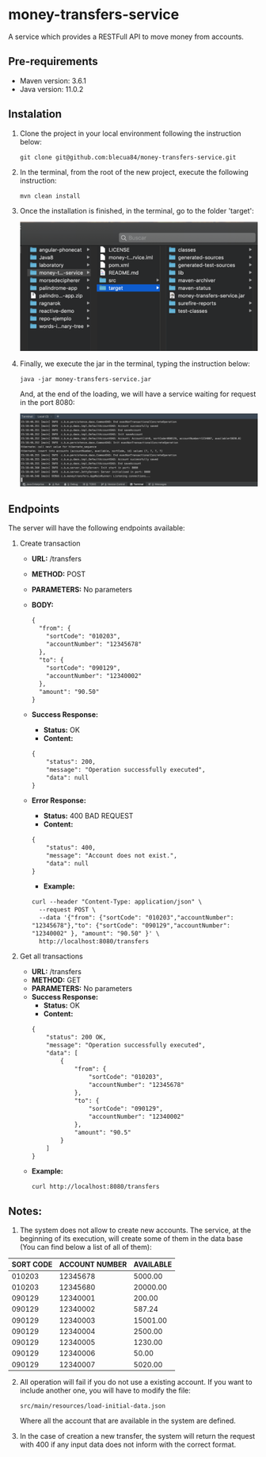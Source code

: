 # money-transfers-service
A service which provides a RESTFull API to move money from accounts.

Pre-requirements
--
* Maven version: 3.6.1
* Java version: 11.0.2

Instalation
--

1) Clone the project in your local environment following the instruction below:
    
    ```
    git clone git@github.com:blecua84/money-transfers-service.git
    ```
    
2) In the terminal, from the root of the new project, execute the following instruction:
    
    ```
    mvn clean install
    ```
    
3) Once the installation is finished, in the terminal, go to the folder 'target':

    ![Alt text](screenshots/windows-01.png?raw=true "Navigation window")

4) Finally, we execute the jar in the terminal, typing the instruction below:

    ```
    java -jar money-transfers-service.jar
    ```
    
   And, at the end of the loading, we will have a service waiting for request in the port 8080:
   
   ![Alt text](screenshots/windows-02.png?raw=true "Server Ready")


Endpoints
--

The server will have the following endpoints available:

1) Create transaction 
    - **URL:** /transfers
    - **METHOD:** POST
    - **PARAMETERS:** No parameters
    - **BODY:** 
    
        ```
        {
          "from": {
            "sortCode": "010203",
            "accountNumber": "12345678"
          },
          "to": {
            "sortCode": "090129",
            "accountNumber": "12340002"
          },
          "amount": "90.50"
        }
        ```
    
    - **Success Response:** 
        - **Status:** OK
        - **Content:**  
        ```
        {
            "status": 200,
            "message": "Operation successfully executed",
            "data": null
        }
        ```
    - **Error Response:** 
        - **Status:** 400 BAD REQUEST
        - **Content:**  
        ```
        {
            "status": 400,
            "message": "Account does not exist.",
            "data": null
        }
        ```
        - **Example:** 
        ```
        curl --header "Content-Type: application/json" \
          --request POST \
          --data '{"from": {"sortCode": "010203","accountNumber": "12345678"},"to": {"sortCode": "090129","accountNumber": "12340002" }, "amount": "90.50" }' \
          http://localhost:8080/transfers
        ```

2) Get all transactions 
    - **URL:** /transfers
    - **METHOD:** GET
    - **PARAMETERS:** No parameters
    - **Success Response:** 
        - **Status:** OK
        - **Content:**  
        ```
        {
            "status": 200 OK,
            "message": "Operation successfully executed",
            "data": [
                {
                    "from": {
                        "sortCode": "010203",
                        "accountNumber": "12345678"
                    },
                    "to": {
                        "sortCode": "090129",
                        "accountNumber": "12340002"
                    },
                    "amount": "90.5"
                }
            ]
        } 
        ```
    - **Example:**
        ```
        curl http://localhost:8080/transfers
        ```

Notes:
--
1) The system does not allow to create new accounts. The service, at the beginning of its execution, will create some of them in the data base (You can find below a list of all of them):


| SORT CODE |	ACCOUNT NUMBER  |	AVAILABLE   |
| --- | --- | ---
| 010203     |       12345678	|    5000.00    |
| 010203	    |       12345680	|    20000.00   |
| 090129	    |       12340001	|    200.00     |
| 090129	    |       12340002	|    587.24     |
| 090129	    |       12340003	|    15001.00   |
| 090129	    |       12340004	|    2500.00    |
| 090129	    |       12340005	|    1230.00    |
| 090129	    |       12340006	|    50.00      |
| 090129	    |       12340007	|    5020.00    |
 

2) All operation will fail if you do not use a existing account. If you want to include another one, you will have to modify the file:
   
   ```
   src/main/resources/load-initial-data.json
   ```
   
   Where all the account that are available in the system are defined.

3) In the case of creation a new transfer, the system will return the request with 400 if any input data does not inform with the correct format.
